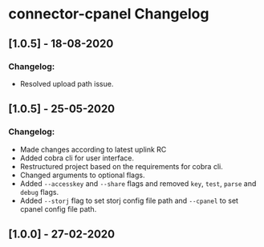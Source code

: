 # connector-cpanel Changelog

## [1.0.5] - 18-08-2020
### Changelog:
* Resolved upload path issue.

## [1.0.5] - 25-05-2020
### Changelog:
* Made changes according to latest uplink RC
* Added cobra cli for user interface.
* Restructured project based on the requirements for cobra cli.
* Changed arguments to optional flags.
* Added `--accesskey` and `--share` flags and removed `key`, `test`, `parse` and `debug` flags.
* Added `--storj` flag to set storj config file path and `--cpanel` to set cpanel config file path.

## [1.0.0] - 27-02-2020